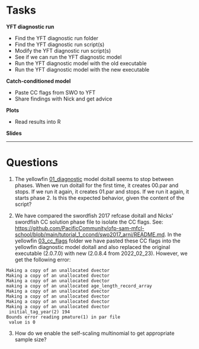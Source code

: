 # Tasks

**YFT diagnostic run**

- Find the YFT diagnostic run folder
- Find the YFT diagnostic run script(s)
- Modify the YFT diagnostic run script(s)
- See if we can run the YFT diagnostic model
- Run the YFT diagnostic model with the old executable
- Run the YFT diagnostic model with the new executable

**Catch-conditioned model**

- Paste CC flags from SWO to YFT
- Share findings with Nick and get advice

**Plots**

- Read results into R

**Slides**

---

# Questions

1. The yellowfin [01_diagnostic](01_diagnostic) model doitall seems to stop
   between phases. When we run doitall for the first time, it creates 00.par and
   stops. If we run it again, it creates 01.par and stops. If we run it again,
   it starts phase 2. Is this the expected behavior, given the content of the
   script?

2. We have compared the swordfish 2017 refcase doitall and Nicks' swordfish CC
   solution phase file to isolate the CC flags. See:
   https://github.com/PacificCommunity/ofp-sam-mfcl-school/blob/main/tutorial_1_ccond/swo2017_arni/README.md.
   In the yellowfin [03_cc_flags](03_cc_flags) folder we have pasted these CC
   flags into the yellowfin diagnostic model doitall and also replaced the
   original executable (2.0.7.0) with new (2.0.8.4 from 2022_02_23). However, we
   get the following error:

```
Making a copy of an unallocated dvector
Making a copy of an unallocated dvector
Making a copy of an unallocated dvector
making a copy of an unallocated age_length_record_array
Making a copy of an unallocated dvector
Making a copy of an unallocated dvector
Making a copy of an unallocated dvector
Making a copy of an unallocated dvector
 initial_tag_year(2) 194
Bounds error reading pmature(1) in par file
 value is 0
```
3. How do we enable the self-scaling multinomial to get appropriate sample size?

<!-- 4. The swordfish refcase doitall runs into an error in phase 10: line 296 if [] -->
